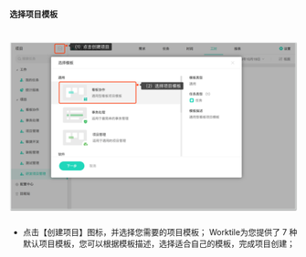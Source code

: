 #### 选择项目模板
# ![](/assets/选择项目模板.png)

* 点击【创建项目】图标，并选择您需要的项目模板；
Worktile为您提供了 7 种默认项目模板，您可以根据模板描述，选择适合自己的模板，完成项目创建；
